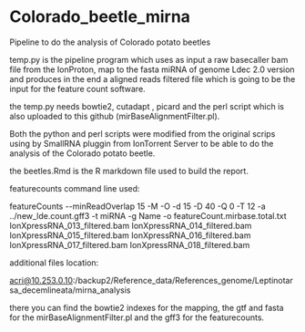 # Colorado_beetle_mirna
Pipeline to do the analysis of Colorado potato beetles

temp.py is the pipeline program which uses as input a raw basecaller bam file from the IonProton, map to the fasta miRNA of genome Ldec 2.0 version  and produces in the end a aligned reads filtered file which is going to be the input for the feature count software.

the temp.py needs bowtie2, cutadapt , picard and the perl script which is also uploaded to this github (mirBaseAlignmentFilter.pl).

Both the python and perl scripts were modified from the original scrips using by SmallRNA pluggin from IonTorrent Server to be able to do the analysis of the Colorado potato beetle.

the beetles.Rmd is the R markdown file used to build the report.

featurecounts command line used:


featureCounts --minReadOverlap 15 -M -O -d 15 -D 40 -Q 0 -T 12 -a ../new_lde.count.gff3 -t miRNA -g Name -o featureCount.mirbase.total.txt  IonXpressRNA_013_filtered.bam IonXpressRNA_014_filtered.bam IonXpressRNA_015_filtered.bam IonXpressRNA_016_filtered.bam IonXpressRNA_017_filtered.bam IonXpressRNA_018_filtered.bam

additional files location:

acri@10.253.0.10:/backup2/Reference_data/References_genome/Leptinotarsa_decemlineata/mirna_analysis

there you can find the bowtie2 indexes for the mapping, the gtf and fasta for the mirBaseAlignmentFilter.pl and the gff3 for the featurecounts.

